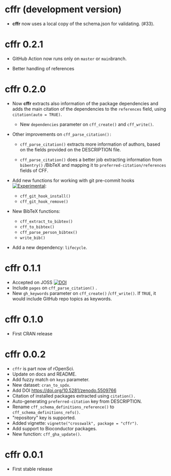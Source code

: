 # cffr (development version)

-   **cffr** now uses a local copy of the schema.json for validating. (#33).

# cffr 0.2.1

-   GitHub Action now runs only on `master` or `main`branch.

-   Better handling of references

# cffr 0.2.0

-   Now **cffr** extracts also information of the package dependencies and adds
    the main citation of the dependencies to the `references` field, using
    `citation(auto = TRUE)`.

    -   New `dependencies` parameter on `cff_create()` and `cff_write()`.

-   Other improvements on `cff_parse_citation():`

    -   `cff_parse_citation()` extracts more information of authors, based on
        the fields provided on the DESCRIPTION file.

    -   `cff_parse_citation()` does a better job extracting information from
        `bibentry()` /BibTeX and mapping it to `preferred-citation/references`
        fields of CFF.

-   Add new functions for working with git pre-commit hooks
    [![Experimental](https://lifecycle.r-lib.org/articles/figures/lifecycle-experimental.svg)](https://lifecycle.r-lib.org/articles/stages.html#experimental):

    -   `cff_git_hook_install()`
    -   `cff_git_hook_remove()`

-   New BibTeX functions:

    -   `cff_extract_to_bibtex()`
    -   `cff_to_bibtex()`
    -   `cff_parse_person_bibtex()`
    -   `write_bib()`

-   Add a new dependency: `lifecycle`.

# cffr 0.1.1

-   Accepted on JOSS
    [![DOI](https://joss.theoj.org/papers/10.21105/joss.03900/status.svg)](https://doi.org/10.21105/joss.03900)
-   Include `pages` on `cff_parse_citation()` .
-   New `gh_keywords` parameter on `cff_create()` /`cff_write()`. If `TRUE`, it
    would include GitHub repo topics as keywords.

# cffr 0.1.0

-   First CRAN release

# cffr 0.0.2

-   `cffr` is part now of rOpenSci.
-   Update on docs and README.
-   Add fuzzy match on `keys` parameter.
-   New dataset: `cran_to_spdx`.
-   Add DOI <https://doi.org/10.5281/zenodo.5509766>
-   Citation of installed packages extracted using `citation().`
-   Auto-generating `preferred-citation` key from DESCRIPTION.
-   Rename `cff_schema_definitions_reference()` to
    `cff_schema_definitions_refs()`.
-   "repository" key is supported.
-   Added vignette: `vignette("crosswalk", package = "cffr")`.
-   Add support to Bioconductor packages.
-   New function: `cff_gha_update()`.

# cffr 0.0.1

-   First stable release
